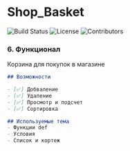 # Shop_Basket
![Build Status](https://img.shields.io/badge/build-passing-brightgreen)
![License](https://img.shields.io/badge/license-MIT-blue)
![Contributors](https://img.shields.io/github/contributors/ваш_проект)



### 6. **Функционал**
Корзина для покупок в магазине

```markdown
## Возможности

- [✅] Добваление
- [✅] Удаление
- [✅] Просмотр и подсчет
- [✅] Сортировка

## Используемые тема
- Функции def
- Условия
- Список и кортеж
